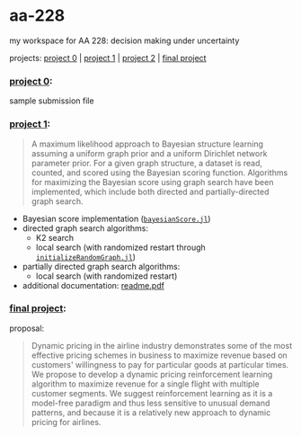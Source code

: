 # aa-228
my workspace for AA 228: decision making under uncertainty

projects: [project 0](https://github.com/rbalexan/aa-228/tree/master/project-0) | [project 1](https://github.com/rbalexan/aa-228/tree/master/project-1) | [project 2](https://github.com/rbalexan/aa-228/tree/master/project-2) | [final project](https://github.com/rbalexan/aa-228/tree/master/final-project) 

### [project 0](https://github.com/rbalexan/aa-228/tree/master/project-0):

sample submission file

### [project 1](https://github.com/rbalexan/aa-228/tree/master/project-1/project1.jl):

> A maximum likelihood approach to Bayesian structure learning assuming a uniform graph prior and a uniform Dirichlet network parameter prior. For a given graph structure, a dataset is read, counted, and scored using the Bayesian scoring function. Algorithms for maximizing the Bayesian score using graph search have been implemented, which include both directed and partially-directed graph search.

- Bayesian score implementation ([`bayesianScore.jl`](https://github.com/rbalexan/aa-228/tree/master/project-1/bayesianScore.jl))
- directed graph search algorithms:
  - K2 search
  - local search (with randomized restart through [`initializeRandomGraph.jl`](https://github.com/rbalexan/aa-228/tree/master/project-1/initializeRandomGraph.jl))
- partially directed graph search algorithms:
  - local search (with randomized restart)
- additional documentation: [readme.pdf](https://github.com/rbalexan/aa-228/tree/master/project-1/doc/README.pdf)

### [final project](https://github.com/rbalexan/aa-228/tree/master/final-project):

proposal:

> Dynamic pricing in the airline industry demonstrates some of the most effective pricing schemes in business to maximize revenue based on customers' willingness to pay for particular goods at particular times. We propose to develop a dynamic pricing reinforcement learning algorithm to maximize revenue for a single flight with multiple customer segments. We suggest reinforcement learning as it is a model-free paradigm and thus less sensitive to unusual demand patterns, and because it is a relatively new approach to dynamic pricing for airlines.


